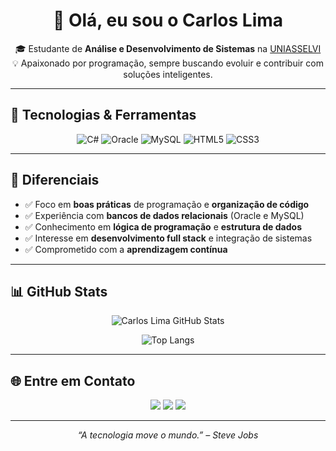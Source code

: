 <h1 align="center">👋 Olá, eu sou o Carlos Lima</h1>

<p align="center">
  🎓 Estudante de <strong>Análise e Desenvolvimento de Sistemas</strong> na <a href="https://portal.uniasselvi.com.br/" target="_blank">UNIASSELVI</a><br>
  💡 Apaixonado por programação, sempre buscando evoluir e contribuir com soluções inteligentes.
</p>

---

## 🚀 Tecnologias & Ferramentas

<div align="center">

![C#](https://img.shields.io/badge/C%23-239120?style=for-the-badge&logo=c-sharp&logoColor=white)
![Oracle](https://img.shields.io/badge/Oracle-F80000?style=for-the-badge&logo=oracle&logoColor=white)
![MySQL](https://img.shields.io/badge/MySQL-00758F?style=for-the-badge&logo=mysql&logoColor=white)
![HTML5](https://img.shields.io/badge/HTML5-E34F26?style=for-the-badge&logo=html5&logoColor=white)
![CSS3](https://img.shields.io/badge/CSS3-1572B6?style=for-the-badge&logo=css3&logoColor=white)

</div>

---

## 🎯 Diferenciais

- ✅ Foco em **boas práticas** de programação e **organização de código**
- ✅ Experiência com **bancos de dados relacionais** (Oracle e MySQL)
- ✅ Conhecimento em **lógica de programação** e **estrutura de dados**
- ✅ Interesse em **desenvolvimento full stack** e integração de sistemas
- ✅ Comprometido com a **aprendizagem contínua**

---

## 📊 GitHub Stats

<div align="center">

![Carlos Lima GitHub Stats](https://github-readme-stats.vercel.app/api?username=seu-usuario&show_icons=true&theme=tokyonight&count_private=true)

![Top Langs](https://github-readme-stats.vercel.app/api/top-langs/?username=seu-usuario&layout=compact&theme=tokyonight)

</div>

---

## 🌐 Entre em Contato

<p align="center">
  <a href="mailto:seuemail@exemplo.com"><img src="https://img.shields.io/badge/email-contato-red?style=for-the-badge&logo=gmail&logoColor=white"/></a>
  <a href="https://www.linkedin.com/in/seu-perfil/" target="_blank"><img src="https://img.shields.io/badge/LinkedIn-Carlos_Lima-blue?style=for-the-badge&logo=linkedin&logoColor=white"/></a>
  <a href="https://github.com/seu-usuario"><img src="https://img.shields.io/badge/GitHub-seu--usuario-24292e?style=for-the-badge&logo=github&logoColor=white"/></a>
</p>

---

<p align="center">
  <i>“A tecnologia move o mundo.” – Steve Jobs</i>
</p>
